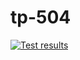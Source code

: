 # tp-504

[![Test results](https://github.com/carmella-19/tp-r504/actions/workflows/pytest.yml/badge.svg)](https://github.com/carmella-19/tp-r504/actions)
